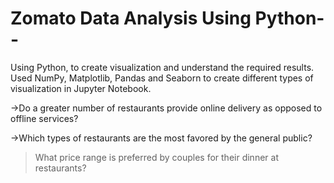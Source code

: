 # Zomato Data Analysis Using Python--
Using Python, to create visualization and understand the required results. Used NumPy, Matplotlib, Pandas and Seaborn to create different types of visualization in Jupyter Notebook.

->Do a greater number of restaurants provide online delivery as opposed to offline services?

->Which types of restaurants are the most favored by the general public?

>What price range is preferred by couples for their dinner at restaurants?
